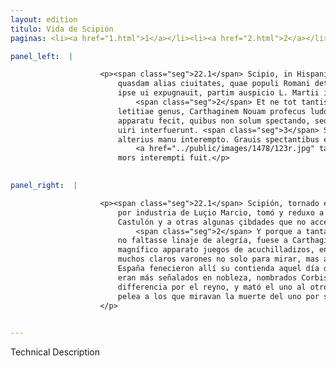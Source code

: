 ```yaml
---
layout: edition
titulo: Vida de Scipión
paginas: <li><a href="1.html">1</a></li><li><a href="2.html">2</a></li><li><a href="3.html">3</a></li><li><a href="4.html">4</a></li><li><a href="5.html">5</a></li><li><a href="6.html">6</a></li><li><a href="7.html">7</a></li><li><a href="8.html">8</a></li><li><a href="9.html">9</a></li><li><a href="10.html">10</a></li><li><a href="11.html">11</a></li><li><a href="12.html">12</a></li><li><a href="13.html">13</a></li><li><a href="14.html">14</a></li><li><a href="15.html">15</a></li><li><a href="16.html">16</a></li><li><a href="17.html">17</a></li><li><a href="18.html">18</a></li><li><a href="19.html">19</a></li><li><a href="20.html">20</a></li><li><a href="21.html">21</a></li><li><a href="22.html">22</a></li><li><a href="23.html">23</a></li><li><a href="24.html">24</a></li><li><a href="25.html">25</a></li><li><a href="26.html">26</a></li><li><a href="27.html">27</a></li><li><a href="28.html">28</a></li><li><a href="29.html">29</a></li><li><a href="30.html">30</a></li><li><a href="31.html">31</a></li><li><a href="32.html">32</a></li><li><a href="33.html">33</a></li><li><a href="34.html">34</a></li><li><a href="35.html">35</a></li><li><a href="36.html">36</a></li><li><a href="37.html">37</a></li><li><a href="38.html">38</a></li><li><a href="39.html">39</a></li><li><a href="40.html">40</a></li><li><a href="41.html">41</a></li><li><a href="42.html">42</a></li><li><a href="43.html">43</a></li><li><a href="44.html">44</a></li><li><a href="45.html">45</a></li><li><a href="46.html">46</a></li><li><a href="47.html">47</a></li><li><a href="48.html">48</a></li><li><a href="49.html">49</a></li><li><a href="50.html">50</a></li><li><a href="51.html">51</a></li><li><a href="52.html">52</a></li><li><a href="53.html">53</a></li><li><a href="54.html">54</a></li><li><a href="55.html">55</a></li><li><a href="56.html">56</a></li><li><a href="57.html">57</a></li><li><a href="58.html">58</a></li><li><a href="59.html">59</a></li><li><a href="60.html">60</a></li><li><a href="61.html">61</a></li><li><a href="62.html">62</a></li><li><a href="63.html">63</a></li><li><a href="64.html">64</a></li><li><a href="65.html">65</a></li><li><a href="66.html">66</a></li><li><a href="67.html">67</a></li><li><a href="68.html">68</a></li><li><a href="69.html">69</a></li><li><a href="70.html">70</a></li><li><a href="71.html">71</a></li><li><a href="72.html">72</a></li><li><a href="73.html">73</a></li><li><a href="74.html">74</a></li>

panel_left:  |

                    <p><span class="seg">22.1</span> Scipio, in Hispaniam reuersus, Iliturgium et Castulonem et
                        quasdam alias ciuitates, quae populi Romani detrectabant imperium, partim
                        ipse ui expugnauit, partim auspicio L. Martii in ditionem redegit.
                            <span class="seg">2</span> Et ne tot tantisque rebus prospere gestis aliquod deesset
                        letitiae genus, Carthaginem Nouam profecus ludos gladiatorum magnifico
                        apparatu fecit, quibus non solum spectando, sed etiam pugnando multi clari
                        uiri interfuerunt. <span class="seg">3</span> Sed ex Hispanis <span class="tooltip">duo<span class="tooltiptext">duos <span class="siglas">U</span> </span></span> praeter alios insignes notabilitate principes Corbis et Orsua <span class="tooltip">de regno<span class="tooltiptext"><span class="om"><i>om. </i></span> <span class="siglas">U</span> </span></span> inter se dissidentes eo die controuersiam finiere, altero eorum
                        alterius manu interempto. Grauis spectantibus eorum dimicatio, grauior etiam
                            <a href="../public/images/1478/123r.jpg" target="new"><img class="facs" src="../public/images/1491/1491.jpg"/></a>[123r] quia patrueles erant
                        mors interempti fuit.</p>
                

panel_right:  |

                    <p><span class="seg">22.1</span> Scipión, tornado en España, en parte por fuerça y en parte
                        por industria de Luçio Marcio, tomó y reduxo a su mandado a Iliturgio y a
                        Castulón y a otras algunas çibdades que no acceptavan el imperio romano.
                            <span class="seg">2</span> Y porque a tantas y tan grandes cosas prósperamente fechas
                        no faltasse linaje de alegría, fuese a Carthagine la Nueva y fizo ende con
                        magnífico apparato juegos de acuchilladizos, en los quales intervenieron
                        muchos claros varones no solo para mirar, mas aun para lidiar. 3 Y de los de
                        España fenecieron allí su contienda aquel día dos príncipes sin otros, que
                        eran más señalados en nobleza, nombrados Corbis y Orsua, que tenían
                        differencia por el reyno, y mató el uno al otro con su mano. Fue grave su
                        pelea a los que miravan la muerte del uno por ser fijos de dos hermanos.
                    </p>
                

---
```


Technical Description 
